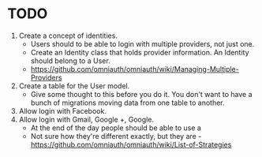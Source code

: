# TODO

1. Create a concept of identities.
   * Users should to be able to login with multiple providers, not just one.
   * Create an Identity class that holds provider information. An Identity should belong to a User.
   * https://github.com/omniauth/omniauth/wiki/Managing-Multiple-Providers
2. Create a table for the User model.
   * Give some thought to this before you do it. You don't want to have a bunch of migrations moving data from one table to another.
3. Allow login with Facebook.
4. Allow login with Gmail, Google +, Google. 
   * At the end of the day people should be able to use a 
   * Not sure how they're different exactly, but they are - https://github.com/omniauth/omniauth/wiki/List-of-Strategies
